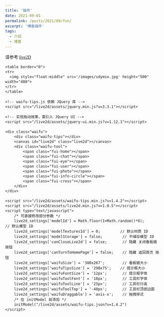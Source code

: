 ```yaml
---
title: '插件'
date: 2021-09-01
permalink: /posts/2021/09/fun/
excerpt: '博客插件'
tags:
  - 介绍
  - 博客 
---
```


请参考 [live2D](http://lostagex.github.io/live2d/sdymsx.html)


<!DOCTYPE html>
<html xmlns="http://www.w3.org/1999/xhtml">
<head>
    <meta http-equiv="Content-Type" content="text/html; charset=UTF-8" />
    <title>送东阳马生序   【作者】宋濂    【朝代】明</title>
    <link rel="stylesheet" type="text/css" href="/live2d/assets/waifu.min.css?v=1.4.2"/>
</head>
<body style="font-family: 'Microsoft YaHei';">

	<table border="0">
	<tr>
	  <img style="float:middle" src='/images/sdymsx.jpg' height="500" width="408"> 
	</tr>
	</table>
        
    <!-- waifu-tips.js 依赖 JQuery 库 -->
    <script src="/live2d/assets/jquery.min.js?v=3.3.1"></script>
    
    <!-- 实现拖动效果，需引入 JQuery UI -->
    <script src="/live2d/assets/jquery-ui.min.js?v=1.12.1"></script>
    
    <div class="waifu">
        <div class="waifu-tips"></div>
        <canvas id="live2d" class="live2d"></canvas>
        <div class="waifu-tool">
            <span class="fui-home"></span>
            <span class="fui-chat"></span>
            <span class="fui-eye"></span>
            <span class="fui-user"></span>
            <span class="fui-photo"></span>
            <span class="fui-info-circle"></span>
            <span class="fui-cross"></span>
        </div>
    </div>
        
    <script src="/live2d/assets/waifu-tips.min.js?v=1.4.2"></script>
    <script src="/live2d/assets/live2d.min.js?v=1.0.5"></script>
    <script type="text/javascript">
        /* 可直接修改部分参数 */
        live2d_settings['modelId'] = Math.floor(1+Math.random()*6);                  // 默认模型 ID
        live2d_settings['modelTexturesId'] = 0;         // 默认材质 ID
        live2d_settings['modelStorage'] = false;         // 不储存模型 ID
        live2d_settings['canCloseLive2d'] = false;       // 隐藏 关闭看板娘 按钮
        live2d_settings['canTurnToHomePage'] = false;    // 隐藏 返回首页 按钮
        live2d_settings['waifuSize'] = '300x267';        // 看板娘大小
        live2d_settings['waifuTipsSize'] = '290x75';    // 提示框大小
        live2d_settings['waifuFontSize'] = '12px';       // 提示框字体
        live2d_settings['waifuToolFont'] = '18px';       // 工具栏字体
        live2d_settings['waifuToolLine'] = '25px';       // 工具栏行高
        live2d_settings['waifuToolTop'] = '-40px';       // 工具栏顶部边距
        live2d_settings['waifuDraggable'] = 'axis-x';    // 拖拽样式
        /* 在 initModel 前添加 */
        initModel("/live2d/assets/waifu-tips.json?v=1.4.2")
    </script>
</body>
</html>
